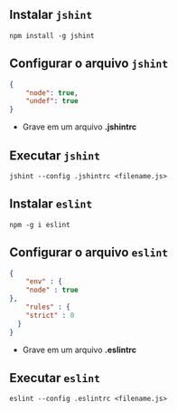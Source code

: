 ## Instalar `jshint`

```
npm install -g jshint
```

## Configurar o arquivo `jshint`

```json
{
    "node": true,
    "undef": true
}
```
- Grave em um arquivo **.jshintrc**

## Executar `jshint`

```
jshint --config .jshintrc <filename.js>
```

## Instalar `eslint`

```
npm -g i eslint
```

## Configurar o arquivo `eslint`

```json
{
    "env" : {
    "node" : true
},
    "rules" : {
    "strict" : 0
  }
}
```

- Grave em um arquivo **.eslintrc**

## Executar `eslint`

```
eslint --config .eslintrc <filename.js>
```
